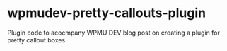 # wpmudev-pretty-callouts-plugin
Plugin code to acocmpany WPMU DEV blog post on creating a plugin for pretty callout boxes

